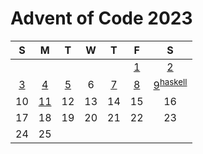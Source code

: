 # Advent of Code 2023

|  S  |  M  |  T  |  W  |  T  |  F  |              S              |
| :-: | :-: | :-: | :-: | :-: | :-: | :-------------------------: |
|     |     |     |     |     | [1] |             [2]             |
| [3] | [4] | [5] |  6  | [7] | [8] | [9]<sup>[haskell][9h]</sup> |
| 10  | [11]  | 12  | 13  | 14  | 15  |              16             |
| 17  | 18  | 19  | 20  | 21  | 22  |              23             |
| 24  | 25  |     |     |     |     |                             |

[1]: ./lib/2023/1.ex
[2]: ./lib/2023/2.ex
[3]: ./lib/2023/3.ex
[4]: ./lib/2023/4.ex
[5]: ./lib/2023/5.ex

<!-- [6]: ./lib/2023/6.ex -->

[7]: ./lib/2023/7.ex
[8]: ./lib/2023/8.ex
[9]: ./lib/2023/9.ex
[9h]: ./9.hs

[11]: ./lib/2023/11.ex
